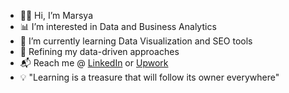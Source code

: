 - 🧕🏼 Hi, I’m Marsya
- 📊 I’m interested in Data and Business Analytics
- 🌱 I’m currently learning Data Visualization and SEO tools
- 🧠 Refining my data-driven approaches
- 📬 Reach me @ <a href="https://www.linkedin.com/in/marsyamahfis/">LinkedIn</a> or <a href="https://www.upwork.com/freelancers/~011c8550db8a957f27">Upwork</a>
- 💡 "Learning is a treasure that will follow its owner everywhere"

<!---
mrsyamhfis/mrsyamhfis is a ✨ special ✨ repository because its `README.md` (this file) appears on your GitHub profile.
You can click the Preview link to take a look at your changes.
--->

